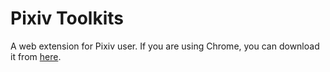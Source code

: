 # Pixiv Toolkits

A web extension for Pixiv user. If you are using Chrome, you can download it from [here](https://chrome.google.com/webstore/detail/pixiv-ugoira-manga-downlo/ajlcnbbeidbackfknkgknjefhmbngdnj).